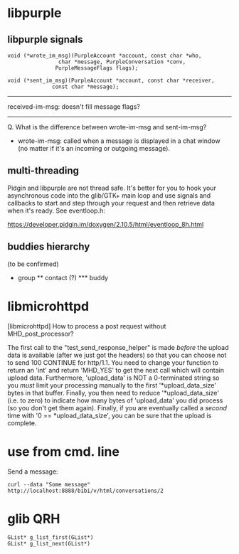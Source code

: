 # libpurple

## libpurple signals

```
void (*wrote_im_msg)(PurpleAccount *account, const char *who,
                char *message, PurpleConversation *conv,
               PurpleMessageFlags flags);

void (*sent_im_msg)(PurpleAccount *account, const char *receiver,
              const char *message);
```
-----

received-im-msg: doesn't fill message flags?

-----

Q. What is the difference between wrote-im-msg and sent-im-msg?

- wrote-im-msg: called when a message is displayed in a chat window (no matter if it's an
incoming or outgoing message).


## multi-threading

Pidgin and libpurple are not thread safe.  It's better for you to hook
your asynchronous code into the glib/GTK+ main loop and use signals and
callbacks to start and step through your request and then retrieve data
when it's ready.  See eventloop.h:

https://developer.pidgin.im/doxygen/2.10.5/html/eventloop_8h.html


## buddies hierarchy

(to be confirmed)

* group
  ** contact (?)
     *** buddy


# libmicrohttpd

[libmicrohttpd] How to process a post request without MHD_post_processor?

The first call to the "test_send_response_helper" is made *before* the
upload data is available (after we just got the headers) so that you can
choose not to send 100 CONTINUE for http/1.1.  You need to change your
function to return an 'int' and return 'MHD_YES' to get the next call
which will contain upload data.  Furthermore, 'upload_data' is NOT a
0-terminated string so you *must* limit your processing manually to the
first '*upload_data_size' bytes in that buffer.  Finally, you then need
to reduce '*upload_data_size'  (i.e. to zero) to indicate how many bytes
of 'upload_data' you did process (so you don't get them again).
Finally, if you are eventually called  a *second* time with '0 ==
*upload_data_size', you can be sure that the upload is complete.


# use from cmd. line

Send a message:

`curl --data "Some message" http://localhost:8888/bibi/v/html/conversations/2`


# glib QRH

```
GList* g_list_first(GList*)
GList* g_list_next(GList*)
```
